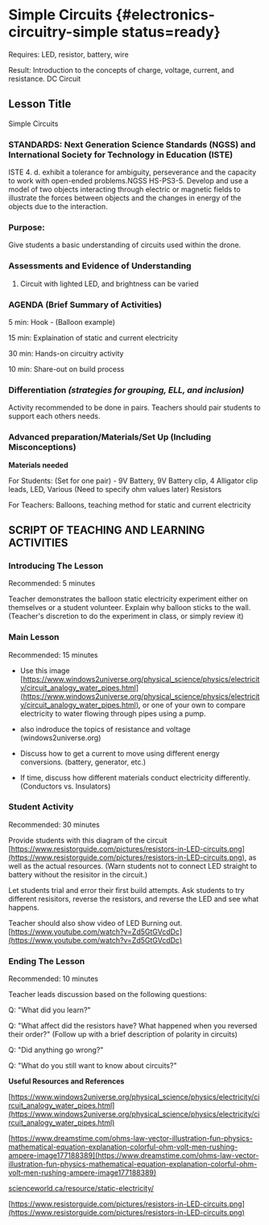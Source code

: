 # Simple Circuits {#electronics-circuitry-simple status=ready}

<div class='requirements' markdown='1'>

Requires: LED, resistor, battery, wire

Result: Introduction to the concepts of charge, voltage, current, and resistance. DC Circuit

</div>

## Lesson Title

Simple Circuits

### STANDARDS: Next Generation Science Standards (NGSS) and International Society for Technology in Education (ISTE)

ISTE 4. d. exhibit a tolerance for ambiguity, perseverance and the capacity to work with open-ended problems.NGSS HS-PS3-5. Develop and use a model of two objects interacting through electric or magnetic fields to illustrate the forces between objects and the changes in energy of the objects due to the interaction.

### Purpose:

Give students a basic understanding of circuits used within the drone.

### Assessments and Evidence of Understanding

1. Circuit with lighted LED, and brightness can be varied

### AGENDA (Brief Summary of Activities)

5 min: Hook - (Balloon example)

15 min: Explaination of static and current electricity

30 min: Hands-on circuitry activity

10 min: Share-out on build process

### Differentiation _(strategies for grouping, ELL, and inclusion)_

Activity recommended to be done in pairs. Teachers should pair students to support each others needs.

### Advanced preparation/Materials/Set Up (Including Misconceptions)

**Materials needed**

For Students: (Set for one pair) - 9V Battery, 9V Battery clip, 4 Alligator clip leads, LED, Various (Need to specify ohm values later) Resistors 

For Teachers: Balloons, teaching method for static and current electricity


## SCRIPT OF TEACHING AND LEARNING ACTIVITIES


### Introducing The Lesson

Recommended: 5 minutes

Teacher demonstrates the balloon static electricity experiment either on themselves or a student volunteer. Explain why balloon sticks to the wall. (Teacher's discretion to do the experiment in class, or simply review it)

### Main Lesson

Recommended: 15 minutes

- Use this image [https://www.windows2universe.org/physical_science/physics/electricity/circuit_analogy_water_pipes.html](https://www.windows2universe.org/physical_science/physics/electricity/circuit_analogy_water_pipes.html), or one of your own to compare electricity to water flowing through pipes using a pump. 

- also indroduce the topics of resistance and voltage (windows2universe.org) 

- Discuss how to get a current to move using different energy conversions. (battery, generator, etc.) 

- If time, discuss how different materials conduct electricity differently. (Conductors vs. Insulators)

### Student Activity

Recommended: 30 minutes

Provide students with this diagram of the circuit [https://www.resistorguide.com/pictures/resistors-in-LED-circuits.png](https://www.resistorguide.com/pictures/resistors-in-LED-circuits.png), as well as the actual resources. (Warn students not to connect LED straight to battery without the resisitor in the circuit.)

Let students trial and error their first build attempts. Ask students to try different resisitors, reverse the resistors, and reverse the LED and see what happens.

Teacher should also show video of LED Burning out. [https://www.youtube.com/watch?v=Zd5GtGVcdDc](https://www.youtube.com/watch?v=Zd5GtGVcdDc)

### Ending The Lesson

Recommended: 10 minutes

Teacher leads discussion based on the following questions:

Q: "What did you learn?"

Q: "What affect did the resistors have? What happened when you reversed their order?" (Follow up with a brief description of polarity in circuits)

Q: "Did anything go wrong?"

Q: "What do you still want to know about circuits?"

**Useful Resources and References**

[https://www.windows2universe.org/physical_science/physics/electricity/circuit_analogy_water_pipes.html](https://www.windows2universe.org/physical_science/physics/electricity/circuit_analogy_water_pipes.html)

[https://www.dreamstime.com/ohms-law-vector-illustration-fun-physics-mathematical-equation-explanation-colorful-ohm-volt-men-rushing-ampere-image177188389](https://www.dreamstime.com/ohms-law-vector-illustration-fun-physics-mathematical-equation-explanation-colorful-ohm-volt-men-rushing-ampere-image177188389)

[scienceworld.ca/resource/static-electricity/](scienceworld.ca/resource/static-electricity/)

[https://www.resistorguide.com/pictures/resistors-in-LED-circuits.png](https://www.resistorguide.com/pictures/resistors-in-LED-circuits.png)
